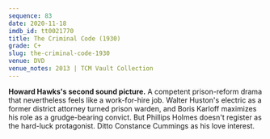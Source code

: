 ```yaml
---
sequence: 83
date: 2020-11-18
imdb_id: tt0021770
title: The Criminal Code (1930)
grade: C+
slug: the-criminal-code-1930
venue: DVD
venue_notes: 2013 | TCM Vault Collection
---
```


**Howard Hawks's second sound picture.** A competent prison-reform drama that nevertheless feels like a work-for-hire job. Walter Huston's electric as a former district attorney turned prison warden, and Boris Karloff maximizes his role as a grudge-bearing convict. But Phillips Holmes doesn't register as the hard-luck protagonist. Ditto Constance Cummings as his love interest.
